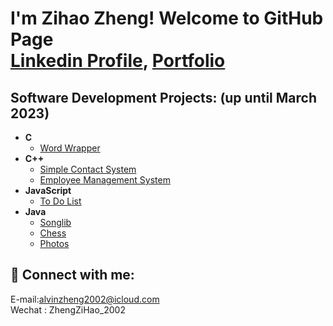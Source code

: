 
<h1>I'm Zihao Zheng! Welcome to GitHub Page<br/>
 <a href="https://www.linkedin.com/in/zihao-zheng-4a07b519b/">Linkedin Profile</a>, <a href="https://zhengzihao2002.github.io">Portfolio</a></h1>

<h2>Software Development Projects: (up until March 2023)</h2>

- <b>C</b>
  - [Word Wrapper](https://github.com/zhengzihao2002/CS214/tree/main/CS214/Assignment2)
- <b>C++</b>
  - [Simple Contact System](https://github.com/zhengzihao2002/Simple-Contact-System)
  - [Employee Management System](https://github.com/zhengzihao2002/Employee-Management-System)
- <b>JavaScript</b>
  - [To Do List](https://github.com/zhengzihao2002/ToDoList)
- <b>Java</b>
  - [Songlib](https://github.com/zhengzihao2002/Songlib)
  - [Chess](https://github.com/zhengzihao2002/Chess)
  - [Photos](https://github.com/zhengzihao2002/Photos)

<h2> 🤳 Connect with me:</h2>
E-mail:<a href="mailto:alvinzheng2002@icloud.com">alvinzheng2002@icloud.com</a><br>
Wechat : ZhengZiHao_2002



<!--
**zhengzihao2002/zhengzihao2002** is a ✨ _special_ ✨ repository because its `README.md` (this file) appears on your GitHub profile.

Here are some ideas to get you started:

- 🔭 I’m currently working on ...
- 🌱 I’m currently learning ...
- 👯 I’m looking to collaborate on ...
- 🤔 I’m looking for help with ...
- 💬 Ask me about ...
- 📫 How to reach me: ...
- 😄 Pronouns: ...
- ⚡ Fun fact: ...
-->
